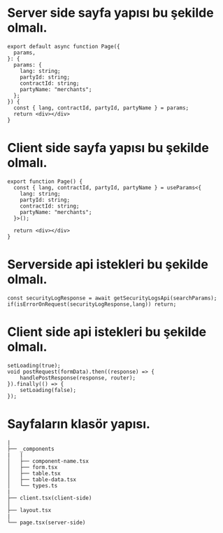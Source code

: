 # Server side sayfa yapısı bu şekilde olmalı.

```
export default async function Page({
  params,
}: {
  params: {
    lang: string;
    partyId: string;
    contractId: string;
    partyName: "merchants";
  };
}) {
  const { lang, contractId, partyId, partyName } = params;
  return <div></div>
}
```

# Client side sayfa yapısı bu şekilde olmalı.

```
export function Page() {
  const { lang, contractId, partyId, partyName } = useParams<{
    lang: string;
    partyId: string;
    contractId: string;
    partyName: "merchants";
  }>();

  return <div></div>
}
```

# Serverside api istekleri bu şekilde olmalı.

```
const securityLogResponse = await getSecurityLogsApi(searchParams);
if(isErrorOnRequest(securityLogResponse,lang)) return;
```

# Client side api istekleri bu şekilde olmalı.

```
setLoading(true);
void postRequest(formData).then((response) => {
    handlePostResponse(response, router);
}).finally(() => {
    setLoading(false);
});
```

# Sayfaların klasör yapısı.

```
|
├── _components
|   |
│   ├── component-name.tsx
│   ├── form.tsx
│   ├── table.tsx
│   ├── table-data.tsx
│   └── types.ts
|
├── client.tsx(client-side)
│
├── layout.tsx
|
└── page.tsx(server-side)
```
